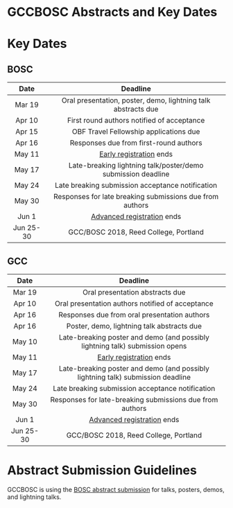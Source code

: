 <slot name="Events/GCCBOSC2018/Header" />

# GCCBOSC Abstracts and Key Dates

# Key Dates

## BOSC

| Date| Deadline |
| :----: | :----: |
| Mar 19 | Oral presentation, poster, demo, lightning talk abstracts due |
| Apr 10 | First round authors notified of acceptance |
| Apr 15 | OBF Travel Fellowship applications due |
| Apr 16 | Responses due from first-round authors |
| May 11 | [Early registration](/src/events/gccbosc2018/register/index.md) ends |
| May 17 | Late-breaking lightning talk/poster/demo submission deadline |
| May 24 | Late breaking submission acceptance notification |
| May 30 | Responses for late breaking submissions due from authors |
| Jun 1 | [Advanced registration](/src/events/gccbosc2018/register/index.md) ends |
| Jun 25-30 | GCC/BOSC 2018, Reed College, Portland |

## GCC

| Date | Deadline |
| :----: | :----: |
| Mar 19 | Oral presentation abstracts due |
| Apr 10 | Oral presentation authors notified of acceptance |
| Apr 16 | Responses due from oral presentation authors |
| Apr 16 | Poster, demo, lightning talk abstracts due |
| May 10 | Late-breaking poster and demo (and possibly lightning talk) submission opens |
| May 11 | [Early registration](/src/events/gccbosc2018/register/index.md) ends |
| May 17 | Late-breaking poster and demo (and possibly lightning talk) submission deadline |
| May 24 | Late breaking submission acceptance notification |
| May 30 | Responses for late-breaking submissions due from authors |
| Jun 1 | [Advanced registration](/src/events/gccbosc2018/register/index.md) ends |
| Jun 25-30 | GCC/BOSC 2018, Reed College, Portland |

# Abstract Submission Guidelines

GCCBOSC is using the [BOSC abstract submission](https://www.open-bio.org/wiki/BOSC_Abstract_Submission) for talks, posters, demos, and lightning talks.

